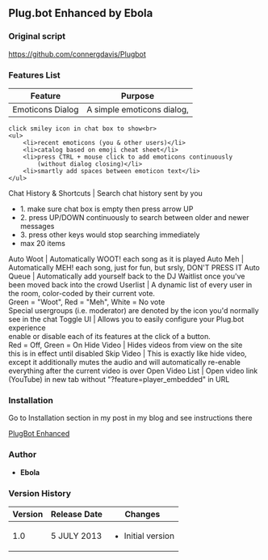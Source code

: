 ## Plug.bot Enhanced by Ebola

### Original script ###
<a href="https://github.com/connergdavis/Plugbot">https://github.com/connergdavis/Plugbot</a>

### Features List ###
Feature | Purpose
--------|--------
Emoticons Dialog | A simple emoticons dialog, <br>
	click smiley icon in chat box to show<br>
	<ul>
		<li>recent emoticons (you & other users)</li>
		<li>catalog based on emoji cheat sheet</li>
		<li>press CTRL + mouse click to add emoticons continuously
			(without dialog closing)</li>
		<li>smartly add spaces between emoticon text</li>
	</ul>
Chat History & Shortcuts | Search chat history sent by you<br>
	<ul>
		<li>1. make sure chat box is empty then press arrow UP</li>
		<li>2. press UP/DOWN continuously to search between
			older and newer messages</li>
		<li>3. press other keys would stop searching immediately</li>
		<li>max 20 items</li>
	</ul>
Auto Woot | Automatically WOOT! each song as it is played
Auto Meh | Automatically MEH! each song,
	just for fun, but srsly, DON'T PRESS IT
Auto Queue | Automatically add yourself back to the DJ Waitlist
	once you've been moved back into the crowd
Userlist | A dynamic list of every user in the room,
	color-coded by their current vote. <br>
	Green = "Woot", Red = "Meh", White = No vote <br>
	Special usergroups (i.e. moderator) are denoted by the icon you'd normally see in the chat
Toggle UI | Allows you to easily configure your Plug.bot experience <br>
	enable or disable each of its features at the click of a button. <br>
	Red = Off, Green = On
Hide Video | Hides videos from view on the site <br>
	this is in effect until disabled
Skip Video | This is exactly like hide video,
	except it additionally mutes the audio and will automatically re-enable
	everything after the current video is over
Open Video List | Open video link (YouTube) in new tab
	without "?feature=player_embedded" in URL

### Installation ###
Go to Installation section in my post in my blog and
	see instructions there

<a href="http://ebola777.pixnet.net/blog/post/48002738">PlugBot Enhanced</a>

### Author ###
+ <strong>Ebola</strong>

###

### Version History ###
Version | Release Date | Changes
--------|--------------|--------
1.0 | 5 JULY 2013 | <ul><li>Initial version</li></ul>
